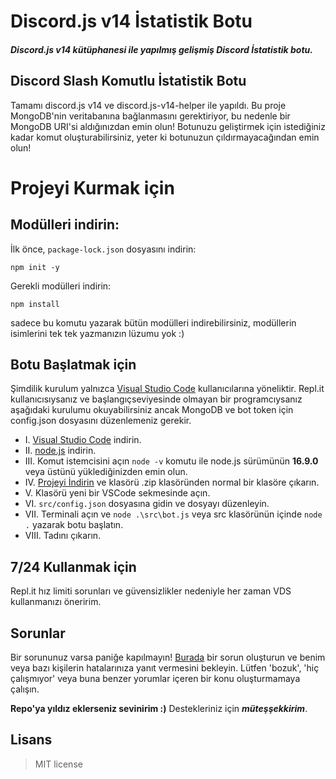 # Discord.js v14 İstatistik Botu
<h5>Discord.js v14 kütüphanesi ile yapılmış gelişmiş Discord İstatistik botu.</h5>

<h2>Discord Slash Komutlu İstatistik Botu</h2>
Tamamı discord.js v14 ve discord.js-v14-helper ile yapıldı. Bu proje MongoDB'nin veritabanına bağlanmasını gerektiriyor, bu nedenle bir MongoDB URI'si aldığınızdan emin olun! Botunuzu geliştirmek için istediğiniz kadar komut oluşturabilirsiniz, yeter ki botunuzun çıldırmayacağından emin olun!

# Projeyi Kurmak için

## Modülleri indirin:
İlk önce, `package-lock.json` dosyasını indirin:
```shell
npm init -y
```

Gerekli modülleri indirin:

```shell
npm install
```
sadece bu komutu yazarak bütün modülleri indirebilirsiniz, modüllerin isimlerini tek tek yazmanızın lüzumu yok :)

## Botu Başlatmak için
Şimdilik kurulum yalnızca [Visual Studio Code](https://code.visualstudio.com/) kullanıcılarına yöneliktir. Repl.it kullanıcısıysanız ve başlangıç ​​seviyesinde olmayan bir programcıysanız aşağıdaki kurulumu okuyabilirsiniz ancak MongoDB ve bot token için config.json dosyasını düzenlemeniz gerekir.
- I. [Visual Studio Code](https://code.visualstudio.com/) indirin.
- II. [node.js](https://nodejs.org/en/download/) indirin.
- III. Komut istemcisini açın `node -v` komutu ile node.js sürümünün **16.9.0** veya üstünü yüklediğinizden emin olun.
- IV. [Projeyi İndirin](https://github.com/justthendra/discord.js-v14-slash-istatistik-botu) ve klasörü .zip klasöründen normal bir klasöre çıkarın.
- V. Klasörü yeni bir VSCode sekmesinde açın.
- VI. `src/config.json` dosyasına gidin ve dosyayı düzenleyin.
- VII. Terminali açın ve `node .\src\bot.js` veya src klasörünün içinde `node .` yazarak botu başlatın.
- VIII. Tadını çıkarın.

## 7/24 Kullanmak için
Repl.it hız limiti sorunları ve güvensizlikler nedeniyle her zaman VDS kullanmanızı öneririm.

## Sorunlar
Bir sorununuz varsa paniğe kapılmayın! [Burada](https://github.com/justthendra/discord.js-v14-slash-istatistik-botu/issues) bir sorun oluşturun ve benim veya bazı kişilerin hatalarınıza yanıt vermesini bekleyin.
Lütfen 'bozuk', 'hiç çalışmıyor' veya buna benzer yorumlar içeren bir konu oluşturmamaya çalışın.

**Repo'ya yıldız eklerseniz sevinirim :)**
Destekleriniz için ***müteşşekkirim***.

## Lisans
> MIT license
